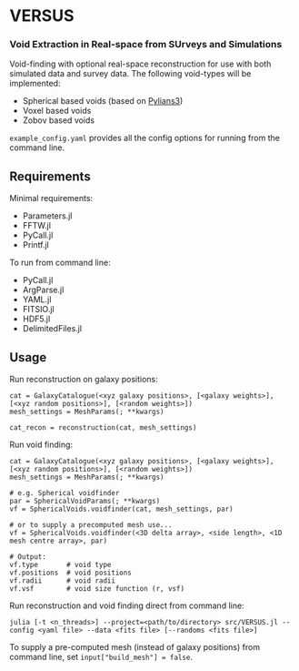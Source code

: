 # VERSUS
### Void Extraction in Real-space from SUrveys and Simulations
Void-finding with optional real-space reconstruction for use with both simulated data and survey data. The following void-types will be implemented:
- Spherical based voids (based on [Pylians3](https://github.com/franciscovillaescusa/Pylians3))
- Voxel based voids
- Zobov based voids

```example_config.yaml``` provides all the config options for running from the command line.

## Requirements

Minimal requirements:
- Parameters.jl
- FFTW.jl
- PyCall.jl
- Printf.jl

To run from command line:
- PyCall.jl
- ArgParse.jl
- YAML.jl
- FITSIO.jl
- HDF5.jl
- DelimitedFiles.jl

## Usage
Run reconstruction on galaxy positions:
```
cat = GalaxyCatalogue(<xyz galaxy positions>, [<galaxy weights>], [<xyz random positions>], [<random weights>])
mesh_settings = MeshParams(; **kwargs)

cat_recon = reconstruction(cat, mesh_settings)
```

Run void finding:
```
cat = GalaxyCatalogue(<xyz galaxy positions>, [<galaxy weights>], [<xyz random positions>], [<random weights>])
mesh_settings = MeshParams(; **kwargs)

# e.g. Spherical voidfinder
par = SphericalVoidParams(; **kwargs)
vf = SphericalVoids.voidfinder(cat, mesh_settings, par)

# or to supply a precomputed mesh use...
vf = SphericalVoids.voidfinder(<3D delta array>, <side length>, <1D mesh centre array>, par)

# Output:
vf.type       # void type
vf.positions  # void positions
vf.radii      # void radii
vf.vsf        # void size function (r, vsf)
```

Run reconstruction and void finding direct from command line:
```
julia [-t <n_threads>] --project=<path/to/directory> src/VERSUS.jl --config <yaml file> --data <fits file> [--randoms <fits file>]
```
To supply a pre-computed mesh (instead of galaxy positions) from command line, set ```input["build_mesh"] = false```.
